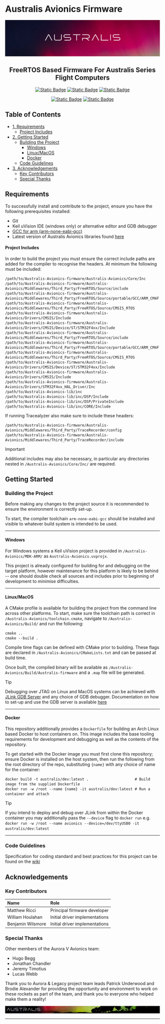 # Australis Avionics Firmware

![](./img/banner.png)

<div align="center">

## FreeRTOS Based Firmware For Australis Series Flight Computers
 
[![Static Badge](https://img.shields.io/badge/documentation%20-%20Wiki%20-%20dodgerblue?style=flat&logo=gitbook)](https://github.com/s3785111/Australis-Avionics-firmware/wiki)
[![Static Badge](https://img.shields.io/badge/documentation%20-%20API%20Reference%20-%20dodgerblue?style=flat&logo=gitbook)](https://s3785111.github.io/Australis-Avionics-firmware/)
[![Static Badge](https://img.shields.io/badge/issue%20report%20-%20Bug%20-%20tomato?style=flat)](https://github.com/s3785111/Australis-Avionics-firmware/issues/new?template=bug_report.md)
<!--
[![Static Badge](https://img.shields.io/badge/issue%20report%20-%20feature%20-%20tomato?style=flat)](https://github.com/s3785111/Australis-Avionics-firmware/issues/new?template=feature-proposal.md)
[![Static Badge](https://img.shields.io/badge/issue%20report%20-%20refactor%20-%20tomato?style=flat)](https://github.com/s3785111/Australis-Avionics-firmware/issues/new?template=refactor-declaration.md)
-->

[![Static Badge](https://img.shields.io/badge/%20-%20projects%20-%20grey?style=flat&logo=git&logoColor=white)](https://github.com/s3785111/Australis-Avionics-firmware/projects?query=is%3Aopen)
[![Static Badge](https://img.shields.io/badge/%20-%20pull%20requests%20-%20grey?style=flat&logo=github&logoColor=white)](https://github.com/s3785111/Australis-Avionics-firmware/pulls)

</div>

## Table of Contents
<!-- mtoc-start -->

* [1. Requirements](#requirements)
  * [Project Includes](#project-includes)
* [2. Getting Started](#getting-started)
  * [Building the Project](#building-the-project)
    * [Windows](#windows)
    * [Linux/MacOS](#linuxmacos)
    * [Docker](#docker)
  * [Code Guidelines](#code-guidelines)
* [3. Acknowledgements](#acknowledgements)
  * [Key Contributors](#key-contributors)
  * [Special Thanks](#special-thanks)

<!-- mtoc-end -->

## Requirements

To successfully install and contribute to the project, ensure you have the following prerequisites installed:

- Git
- Keil uVision IDE (windows only) or alternative editor and GDB debugger
- [GCC for arm (arm-none-eabi-gcc)](https://developer.arm.com/downloads/-/gnu-rm)
- Latest version of Australis Avionics libraries found [here](https://github.com/RMIT-AURC-Team/AuroraV-Avionics-lib/releases)

#### Project Includes

In order to build the project you must ensure the correct include paths are added for the compiler to recognise the headers. At minimum the following must be included:

```shell
/path/to/Australis-Avionics-firmware/Australis-Avionics/Core/Inc
/path/to/Australis-Avionics-firmware/Australis-Avionics/Middlewares/Third_Party/FreeRTOS/Source/include
/path/to/Australis-Avionics-firmware/Australis-Avionics/Middlewares/Third_Party/FreeRTOS/Source/portable/GCC/ARM_CM4F
/path/to/Australis-Avionics-firmware/Australis-Avionics/Middlewares/Third_Party/FreeRTOS/Source/CMSIS_RTOS
/path/to/Australis-Avionics-firmware/Australis-Avionics/Drivers/CMSIS/Include
/path/to/Australis-Avionics-firmware/Australis-Avionics/Drivers/CMSIS/Device/ST/STM32F4xx/Include
/path/to/Australis-Avionics-firmware/Australis-Avionics/Middlewares/Third_Party/FreeRTOS/Source/include
/path/to/Australis-Avionics-firmware/Australis-Avionics/Middlewares/Third_Party/FreeRTOS/Source/portable/GCC/ARM_CM4F
/path/to/Australis-Avionics-firmware/Australis-Avionics/Middlewares/Third_Party/FreeRTOS/Source/CMSIS_RTOS
/path/to/Australis-Avionics-firmware/Australis-Avionics/Drivers/CMSIS/Device/ST/STM32F4xx/Include
/path/to/Australis-Avionics-firmware/Australis-Avionics/Drivers/CMSIS/Include
/path/to/Australis-Avionics-firmware/Australis-Avionics/Drivers/STM32F4xx_HAL_Driver/Inc
/path/to/Australis-Avionics-lib/inc
/path/to/Australis-Avionics-lib/inc/DSP/Include
/path/to/Australis-Avionics-lib/inc/DSP/PrivateInclude
/path/to/Australis-Avionics-lib/inc/CORE/Include
```

If running Tracealyzer also make sure to include these headers:

```shell
/path/to/Australis-Avionics-firmware/Australis-Avionics/Middlewares/Third_Party/TraceRecorder/config
/path/to/Australis-Avionics-firmware/Australis-Avionics/Middlewares/Third_Party/TraceRecorder/include
```
> [!IMPORTANT]
> Additional includes may also be necessary, in particular any directories nested in ```/Australis-Avionics/Core/Inc/``` are required.

## Getting Started

### Building the Project
Before making any changes to the project source it is recommended to ensure the environment is correctly set-up. 

To start, the compiler toolchain ```arm-none-eabi-gcc``` should be installed and visible to whatever build system is intended to be used.

---

#### Windows
For Windows systems a Keil uVision project is provided in ```/Australis-Avionics/MDK-ARM/``` as ```Australis-Avionics.uvprojx```. 

This project is already configured for building for and debugging on the target platform, however maintenance for this platform is likely to be behind -- one should double check all sources and includes prior to beginning of development to minimise difficulties.

---

#### Linux/MacOS

A CMake profile is available for building the project from the command line across other platforms. To start, make sure the toolchain path is correct in ```/Australis-Avionics/toolchain.cmake```, navigate to ```/Australis-Avionics/Build/``` and run the following:

```shell
cmake ..
cmake --build .
```

Compile time flags can be defined with CMake prior to building. These flags are declared in ```/Australis-Avionics/CMakeLists.txt``` and can be passed at build time.

Once built, the compiled binary will be available as ```/Australis-Avionics/Build/Australis-firmware``` and a ```.map``` file will be generated.

> [!TIP]
> Debugging over JTAG on Linux and MacOS systems can be achieved with [JLink GDB Server](https://www.segger.com/products/debug-probes/j-link/tools/j-link-gdb-server/about-j-link-gdb-server/) and any choice of GDB debugger. Documentation on how to set-up and use the GDB server is available [here](https://kb.segger.com/J-Link_GDB_Server)

---

#### Docker

This repository additionally provides a ```Dockerfile``` for building an Arch Linux based Docker to host containers on. This image includes the base tooling requirements for development and debugging as well as the contents of the repository.

To get started with the Docker image you must first clone this repository; ensure Docker is installed on the host system, then run the following from the root directory of the repo, substituting ```{name}``` with any choice of name for the container:

```shell
docker build -t australis/dev:latest .                     # Build image from the supplied Dockerfile
docker run -w /root --name {name} -it australis/dev:latest # Run a container and attach 
```

> [!TIP]
> If you intend to deploy and debug over JLink from within the Docker container you may additionally pass the ```--device``` flag to ```docker run```
> e.g. ```docker run -w /root --name avionics --device=/dev/ttyUSB0 -it australis/dev:latest```

---

### Code Guidelines
Specification for coding standard and best practices for this project can be found on the [wiki](https://github.com/s3785111/Australis-Avionics-firmware/wiki/Code-Guidelines)

## Acknowledgements
### Key Contributors
| Name              | Role                           |
|:------------------|:-------------------------------|
| Matthew Ricci     | Principal firmware developer   |
| William Houlahan  | Initial driver implementations |
| Benjamin Wilsmore | Initial driver implementations |

### Special Thanks
Other members of the Aurora V Avionics team:
- Hugo Begg 
- Jonathan Chandler
- Jeremy Timotius
- Lucas Webb 

Thank you to Aurora & Legacy project team leads Patrick Underwood and Brodie Alexander for providing the opportunity and environment to work on these rockets as part of the team, and thank you to everyone who helped make them a reality!

![](./img/footer.png)

---

